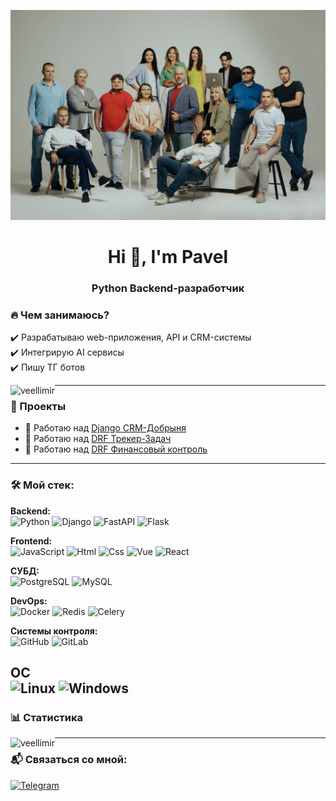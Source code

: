 [![Header](https://github.com/veellimir/veellimir/blob/main/assets/photo_2023-09-05_18-26-56.jpg)]()
<h1 align="center">Hi 👋, I'm Pavel</h1>
<h3 align="center">Python Backend-разработчик</h3>

<h3>🔥 Чем занимаюсь? </h3>
✔️ Разрабатываю web-приложения, API и CRM-системы<br>
✔️ Интегрирую AI сервисы<br>
✔️ Пишу ТГ ботов<br>

<p>
  <img align="left" src="https://github-readme-stats.vercel.app/api/top-langs?username=veellimir&show_icons=true&locale=en&layout=compact" alt="veellimir" />
</p>

---

### 🚀 Проекты
- 🔭 Работаю над [Django CRM-Добрыня](https://github.com/veellimir/Django_Journal_Dobrynya)
- 🔭 Работаю над [DRF Трекер-Задач](https://github.com/veellimir/Djangorest-Mobile_Backend)
- 🔭 Работаю над [DRF Финансовый контроль](https://github.com/veellimir/My_money_smart)

---

### 🛠 Мой стек:
**Backend:** <br>
![Python](https://img.shields.io/badge/-Python-2f4f4f?style=for-the-badge&logo=python) 
![Django](https://img.shields.io/badge/-django-048280?style=for-the-badge&logo=django)
![FastAPI](https://img.shields.io/badge/-fastapi-e4ecfc?style=for-the-badge&logo=fastapi)
![Flask](https://img.shields.io/badge/-flask-046f87?style=for-the-badge&logo=flask) 

**Frontend:** <br>
![JavaScript](https://img.shields.io/badge/-javascript-c0c0c0?style=for-the-badge&logo=javascript)
![Html](https://img.shields.io/badge/-html-008b8b?style=for-the-badge&logo=html5)
![Css](https://img.shields.io/badge/-css-57719b?style=for-the-badge&logo=c)
![Vue](https://img.shields.io/badge/-vue-085e17?style=for-the-badge&logo=v)
![React](https://img.shields.io/badge/-React-085e17?style=for-the-badge&logo=react)

**СУБД:** <br>
![PostgreSQL](https://img.shields.io/badge/-PostgreSQL-000000?style=for-the-badge&logo=postgresql)
![MySQL](https://img.shields.io/badge/-MySQL-000000?style=for-the-badge&logo=mysql)

**DevOps:** <br>
![Docker](https://img.shields.io/badge/-docker-042b7d?style=for-the-badge&logo=docker)
![Redis](https://img.shields.io/badge/-Redis-042b7d?style=for-the-badge&logo=redis)
![Celery](https://img.shields.io/badge/-Celery-042b7d?style=for-the-badge&logo=celery)

**Системы контроля:** <br>
![GitHub](https://img.shields.io/badge/-github-1c0c13?style=for-the-badge&logo=github)
![GitLab](https://img.shields.io/badge/-gitlab-1c0c13?style=for-the-badge&logo=gitlab) <br>

**OC** <br>
![Linux](https://img.shields.io/badge/-linux(ubuntu)-5b1a7e?style=for-the-badge&logo=linux) 
![Windows](https://img.shields.io/badge/-Windows-04457d?style=for-the-badge&logo=windows) <br>
---

### 📊 Статистика  
<p>
  <img align="left" src="https://github-readme-stats.vercel.app/api/top-langs?username=veellimir&show_icons=true&locale=en&layout=compact" alt="veellimir" />
</p>

---

### 📬 Связаться со мной:
[![Telegram](https://img.shields.io/badge/-Telegram-04597c?style=for-the-badge&logo=telegram)](https://t.me/Pa_0tel)
